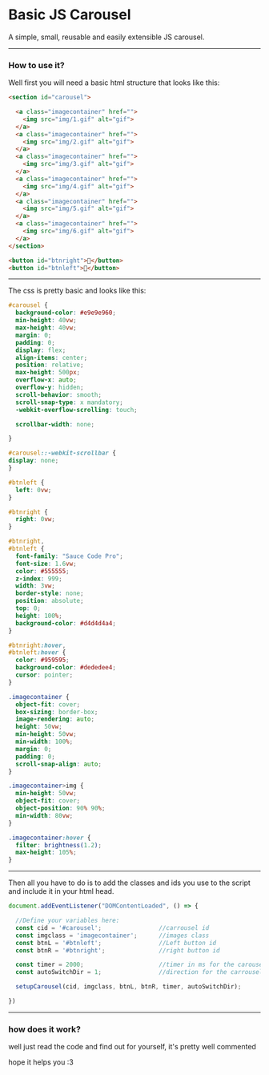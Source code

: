 # Basic JS Carousel
A simple, small, reusable and easily extensible JS carousel.
* * *

### How to use it?

Well first you will need a basic html structure that looks  like this:

```html
<section id="carousel">

  <a class="imagecontainer" href="">
    <img src="img/1.gif" alt="gif">
  </a>
  <a class="imagecontainer" href="">
    <img src="img/2.gif" alt="gif">
  </a>
  <a class="imagecontainer" href="">
    <img src="img/3.gif" alt="gif">
  </a>
  <a class="imagecontainer" href="">
    <img src="img/4.gif" alt="gif">
  </a>
  <a class="imagecontainer" href="">
    <img src="img/5.gif" alt="gif">
  </a>
  <a class="imagecontainer" href="">
    <img src="img/6.gif" alt="gif">
  </a>
</section>

<button id="btnright"></button>
<button id="btnleft"></button>

```
* * *

The css is pretty basic and looks like this:

```css
#carousel {
  background-color: #e9e9e960;
  min-height: 40vw;
  max-height: 40vw;
  margin: 0;
  padding: 0;
  display: flex;
  align-items: center;
  position: relative;
  max-height: 500px;
  overflow-x: auto;
  overflow-y: hidden;
  scroll-behavior: smooth;
  scroll-snap-type: x mandatory;
  -webkit-overflow-scrolling: touch;

  scrollbar-width: none;

}

#carousel::-webkit-scrollbar {
display: none;
}

#btnleft {
  left: 0vw;
}

#btnright {
  right: 0vw;
}

#btnright,
#btnleft {
  font-family: "Sauce Code Pro";
  font-size: 1.6vw;
  color: #555555;
  z-index: 999;
  width: 3vw;
  border-style: none;
  position: absolute;
  top: 0;
  height: 100%;
  background-color: #d4d4d4a4;
}

#btnright:hover,
#btnleft:hover {
  color: #959595;
  background-color: #dededee4;
  cursor: pointer;
}

.imagecontainer {
  object-fit: cover;
  box-sizing: border-box;
  image-rendering: auto;
  height: 50vw;
  min-height: 50vw;
  min-width: 100%;
  margin: 0;
  padding: 0;
  scroll-snap-align: auto;
}

.imagecontainer>img {
  min-height: 50vw;
  object-fit: cover;
  object-position: 90% 90%;
  min-width: 80vw;
}

.imagecontainer:hover {
  filter: brightness(1.2);
  max-height: 105%;
}
```

* * * 
Then all you have to do is to add the classes and ids you use to the script and include it in your html head.

```javascript
document.addEventListener("DOMContentLoaded", () => {

  //Define your variables here:
  const cid = '#carousel';                //carrousel id
  const imgclass = 'imagecontainer';      //images class
  const btnL = '#btnleft';                //Left button id
  const btnR = '#btnright';               //right button id

  const timer = 2000;                     //timer in ms for the carousel to autoswitch, leave zero for no autoswitch;
  const autoSwitchDir = 1;                //direction for the carrousel to move automatically

  setupCarousel(cid, imgclass, btnL, btnR, timer, autoSwitchDir);

})
```

* * *

### how does it work? 

well just read the code and find out for yourself, it's pretty well commented

hope it helps you :3




